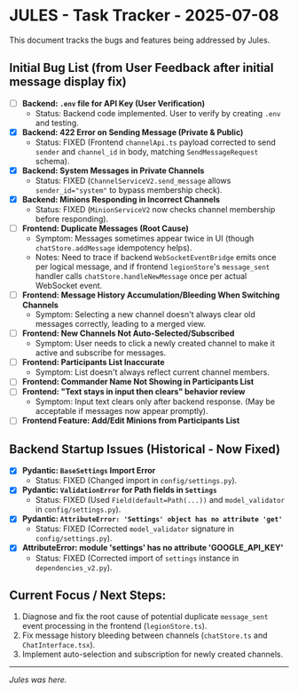 # JULES - Task Tracker - 2025-07-08

This document tracks the bugs and features being addressed by Jules.

## Initial Bug List (from User Feedback after initial message display fix)

-   [ ] **Backend: `.env` file for API Key (User Verification)**
    -   Status: Backend code implemented. User to verify by creating `.env` and testing.
-   [x] **Backend: 422 Error on Sending Message (Private & Public)**
    -   Status: FIXED (Frontend `channelApi.ts` payload corrected to send `sender` and `channel_id` in body, matching `SendMessageRequest` schema).
-   [x] **Backend: System Messages in Private Channels**
    -   Status: FIXED (`ChannelServiceV2.send_message` allows `sender_id="system"` to bypass membership check).
-   [x] **Backend: Minions Responding in Incorrect Channels**
    *   Status: FIXED (`MinionServiceV2` now checks channel membership before responding).
-   [ ] **Frontend: Duplicate Messages (Root Cause)**
    *   Symptom: Messages sometimes appear twice in UI (though `chatStore.addMessage` idempotency helps).
    *   Notes: Need to trace if backend `WebSocketEventBridge` emits once per logical message, and if frontend `legionStore`'s `message_sent` handler calls `chatStore.handleNewMessage` once per actual WebSocket event.
-   [ ] **Frontend: Message History Accumulation/Bleeding When Switching Channels**
    *   Symptom: Selecting a new channel doesn't always clear old messages correctly, leading to a merged view.
-   [ ] **Frontend: New Channels Not Auto-Selected/Subscribed**
    *   Symptom: User needs to click a newly created channel to make it active and subscribe for messages.
-   [ ] **Frontend: Participants List Inaccurate**
    *   Symptom: List doesn't always reflect current channel members.
-   [ ] **Frontend: Commander Name Not Showing in Participants List**
-   [ ] **Frontend: "Text stays in input then clears" behavior review**
    *   Symptom: Input text clears only after backend response. (May be acceptable if messages now appear promptly).
-   [ ] **Frontend Feature: Add/Edit Minions from Participants List**

## Backend Startup Issues (Historical - Now Fixed)
-   [x] **Pydantic: `BaseSettings` Import Error**
    -   Status: FIXED (Changed import in `config/settings.py`).
-   [x] **Pydantic: `ValidationError` for Path fields in `Settings`**
    -   Status: FIXED (Used `Field(default=Path(...))` and `model_validator` in `config/settings.py`).
-   [x] **Pydantic: `AttributeError: 'Settings' object has no attribute 'get'`**
    -   Status: FIXED (Corrected `model_validator` signature in `config/settings.py`).
-   [x] **AttributeError: module 'settings' has no attribute 'GOOGLE_API_KEY'**
    -   Status: FIXED (Corrected import of `settings` instance in `dependencies_v2.py`).

## Current Focus / Next Steps:
1.  Diagnose and fix the root cause of potential duplicate `message_sent` event processing in the frontend (`legionStore.ts`).
2.  Fix message history bleeding between channels (`chatStore.ts` and `ChatInterface.tsx`).
3.  Implement auto-selection and subscription for newly created channels.

---
*Jules was here.*
